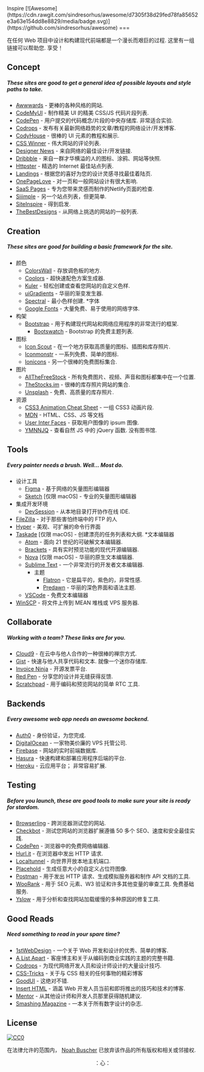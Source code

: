<div class="github-widget" data-repo="NoahBuscher/Inspire"></div>
Inspire [![Awesome](https://cdn.rawgit.com/sindresorhus/awesome/d7305f38d29fed78fa85652e3a63e154dd8e8829/media/badge.svg)](https://github.com/sindresorhus/awesome)
===

在任何 Web 项目中设计和构建现代前端都是一个漫长而艰巨的过程. 这里有一组链接可以帮助您. 享受！

## Concept
##### These sites are good to get a general idea of possible layouts and style paths to take.

* [Awwwards](http://www.awwwards.com/) - 更棒的各种风格的网站.
* [CodeMyUI](https://codemyui.com/) - 制作精美 UI 的精美 CSS/JS 代码片段列表.
* [CodePen](http://codepen.io/)  - 用户提交的代码概念/片段的中央存储库. 非常适合实验.
* [Codrops](https://tympanus.net/codrops/) - 发布有关最新网络趋势的文章/教程的网络设计/开发博客.
* [CodyHouse](https://codyhouse.co/) - 很棒的 UI 元素的教程和展示.
* [CSS Winner](http://www.csswinner.com/) - 伟大网站的评论列表.
* [Designer News](https://www.designernews.co/) - 来自网络的最佳设计/开发链接.
* [Dribbble](https://dribbble.com/) - 来自一群才华横溢的人的图标、涂鸦、网站等快照.
* [Httpster](http://httpster.net/) - 精选的 Internet 最佳站点列表.
* [Landings](https://landings.dev/) - 根据您的喜好为您的设计灵感寻找最佳着陆页.
* [OnePageLove](https://onepagelove.com/) - 对一页和一般网站设计有很大影响.
* [SaaS Pages](https://saaspages.xyz) - 专为您带来灵感而制作的Netlify页面的检查.
* [Siiimple](https://siiimple.com/) - 另一个站点列表，但更简单.
* [SiteInspire](http://www.siteinspire.com/) - 得到启发.
* [TheBestDesigns](https://www.thebestdesigns.com/) - 从网络上挑选的网站的一般列表.

## Creation
##### These sites are good for building a basic framework for the site.

* 颜色
  * [ColorsWall](https://colorswall.com/) - 存放调色板的地方.
  * [Coolors](https://coolors.co/) - 超快速配色方案生成器.
  * [Kuler](https://color.adobe.com/) - 轻松创建或查看您网站的自定义色样.
  * [uiGradients](https://uigradients.com/) - 华丽的渐变发生器.
  * [Spectral](http://jxnblk.com/Spectral/) - 最小色样创建.
*字体
  * [Google Fonts](https://www.google.com/fonts) - 大量免费、易于使用的网络字体.
* 构架
  * [Bootstrap](http://getbootstrap.com) - 用于构建现代网站和网络应用程序的非常流行的框架.
    * [Bootswatch](http://bootswatch.com) - Bootstrap 的免费主题列表.
* 图标
  * [Icon Scout](https://iconscout.com) - 在一个地方获取高质量的图标、插图和库存照片.
  * [Iconmonstr](http://iconmonstr.com) - 一系列免费、简单的图标.
  * [Ionicons](http://ionicons.com) - 另一个很棒的免费图标集合.
* 图片
  * [AllTheFreeStock](http://allthefreestock.com/) - 所有免费图片、视频、声音和图标都集中在一个位置.
  * [TheStocks.im](http://thestocks.im) - 很棒的库存照片网站的集合.
  * [Unsplash](https://unsplash.com) - 免费、高质量的库存照片.
* 资源
  * [CSS3 Animation Cheat Sheet](http://www.justinaguilar.com/animations/) - 一组 CSS3 动画片段.
  * [MDN](https://developer.mozilla.org) - HTML、CSS、JS 等文档
  * [User Inter Faces](http://uifaces.com) - 获取用户图像的 ipsum 图像.
  * [YMNNJQ](http://youmightnotneedjquery.com)  - 查看自然 JS 中的 jQuery 函数. 没有图书馆.

## Tools
##### Every painter needs a brush. Well... Most do.

* 设计工具
  * [Figma](https://figma.com) - 基于网络的矢量图形编辑器
  * [Sketch](https://sketchapp.com) [仅限 macOS] - 专业的矢量图形编辑器
* 集成开发环境
  * [DevSession](https://devsession.js.org/) - 从本地目录打开协作在线 IDE.
* [FileZilla](https://filezilla-project.org) - 对于那些害怕终端中的 FTP 的人
* [Hyper](https://hyper.is) - 美观、可扩展的命令行界面
* [Taskade](https://www.taskade.com/) [仅限 macOS] - 创建漂亮的任务列表和大纲.
*文本编辑器
  * [Atom](https://atom.io) - 面向 21 世纪的可破解文本编辑器.
  * [Brackets](http://brackets.io/) - 具有实时预览功能的现代开源编辑器.
  * [Nova](https://nova.app) [仅限 macOS] - 华丽的原生文本编辑器.
  * [Sublime Text](https://www.sublimetext.com) - 一个非常流行的开发者文本编辑器.
    * 主题
      * [Flatron](https://github.com/noahbuscher/Flatron) - 它是扁平的，紫色的，非常性感.
      * [Predawn](https://github.com/jamiewilson/predawn) - 华丽的深色界面和语法主题.
  * [VSCode](https://code.visualstudio.com/) - 免费文本编辑器
* [WinSCP](http://winscp.net) - 将文件上传到 MEAN 堆栈或 VPS 服务器.

## Collaborate
##### Working with a team? These links are for you.

* [Cloud9](https://c9.io) - 在云中与他人合作的一种很棒的禅宗方式.
* [Gist](https://gist.github.com)  - 快速与他人共享代码和文本. 就像一个迷你存储库.
* [Invoice Ninja](https://www.invoiceninja.com) - 开源发票平台.
* [Red Pen](https://redpen.io) - 分享您的设计并无缝获得反馈.
* [Scratchpad](http://scratchpad.io) - 用于编码和预览网站的简单 RTC 工具.

## Backends
##### Every awesome web app needs an awesome backend.

* [Auth0](https://auth0.com/) - 身份验证，为您完成.
* [DigitalOcean](https://www.digitalocean.com/) - 一家物美价廉的 VPS 托管公司.
* [Firebase](https://www.firebase.com) - 网站的实时前端数据库.
* [Hasura](https://hasura.io) - 快速构建和部署应用程序后端的平台.
* [Heroku](https://www.heroku.com)  - 云应用平台； 非常容易扩展.

## Testing
##### Before you launch, these are good tools to make sure your site is ready for stardom.

* [Browserling](https://www.browserling.com/) - 跨浏览器测试您的网站.
* [Checkbot](https://www.checkbot.io) - 测试您网站的浏览器扩展遵循 50 多个 SEO、速度和安全最佳实践.
* [CodePen](http://codepen.io) - 浏览器中的免费网络编辑器.
* [Hurl.it](https://www.hurl.it/) - 在浏览器中发出 HTTP 请求.
* [Localtunnel](http://localtunnel.me) - 向世界开放本地主机端口.
* [Placehold](http://placehold.it) - 生成任意大小的自定义占位符图像.
* [Postman](https://www.getpostman.com/) - 用于发出 HTTP 请求、生成模拟服务器和制作 API 文档的工具.
* [WooRank](https://www.woorank.com/)  - 用于 SEO 元素、W3 验证和许多其他变量的审查工具. 免费基础服务.
* [Yslow](http://yslow.org) - 用于分析和查找网站加载缓慢的多种原因的修复工具.

## Good Reads
##### Need something to read in your spare time?

* [1stWebDesign](http://www.1stwebdesigner.com/blog/) - 一个关于 Web 开发和设计的优秀、简单的博客.
* [A List Apart](http://alistapart.com) - 客座博主和关于从编码到商业实践的主题的完整书籍.
* [Codrops](http://tympanus.net/codrops/) - 为现代网络开发人员和设计师设计的大量设计技巧.
* [CSS-Tricks](https://css-tricks.com/) - 关于与 CSS 相关的任何事物的精彩博客
* [GoodUI](http://goodui.org) - 这绝对不错.
* [Insert HTML](http://www.inserthtml.com) - 涵盖 Web 开发人员当前和即将推出的技巧和技术的博客.
* [Mentor](http://www.mentor.so/) - 从其他设计师和开发人员那里获得随机建议.
* [Smashing Magazine](http://www.smashingmagazine.com) - 一本关于所有数字设计的杂志.

## License

[![CC0](http://i.creativecommons.org/p/zero/1.0/88x31.png)](http://creativecommons.org/publicdomain/zero/1.0/)

在法律允许的范围内， [Noah Buscher](http://noahbuscher.com) 已放弃该作品的所有版权和相关或邻接权.

<div align="center">：心：</div>
